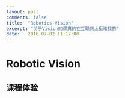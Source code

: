 ```yaml
---
layout: post
comments: false
title:  "Robotics Vision"
excerpt: "关于Vision的课真的在互联网上挺难找的"
date:   2016-07-02 11:17:00
---
```


# Robotic Vision

## 课程体验
